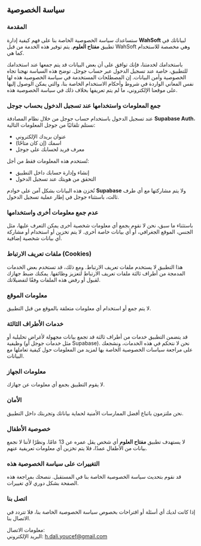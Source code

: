 سياسة الخصوصية
----------------

### المقدمة
ستساعدك سياسة الخصوصية الخاصة بنا على فهم كيفية إدارة **WahSoft** لبياناتك في تطبيق **مفتاح العلوم**. يتم توفير هذه الخدمة من قبل WahSoft وهي مخصصة للاستخدام كما هي.

باستخدامك لخدمتنا، فإنك توافق على أن بعض البيانات قد يتم جمعها عند استخدامك للتطبيق، خاصة عند تسجيل الدخول عبر حساب جوجل. توضح هذه السياسة نهجنا تجاه الخصوصية وأمن البيانات. إن المصطلحات المستخدمة في سياسة الخصوصية هذه لها نفس المعاني الواردة في شروط وأحكام الاستخدام الخاصة بنا، والتي يمكن الوصول إليها على موقعنا الإلكتروني، ما لم يتم تعريفها بخلاف ذلك في سياسة الخصوصية هذه.

### جمع المعلومات واستخدامها عند تسجيل الدخول بحساب جوجل
عند تسجيل الدخول باستخدام حساب جوجل من خلال نظام المصادقة **Supabase Auth**، نستلم تلقائيًا من جوجل المعلومات التالية:
- عنوان بريدك الإلكتروني
- اسمك (إن كان متاحًا)
- معرف فريد لحسابك على جوجل

تُستخدم هذه المعلومات فقط من أجل:
- إنشاء وإدارة حسابك داخل التطبيق
- التحقق من هويتك عند تسجيل الدخول

تُخزن هذه البيانات بشكل آمن على خوادم **Supabase** ولا يتم مشاركتها مع أي طرف ثالث، باستثناء جوجل في إطار عملية تسجيل الدخول.

### عدم جمع معلومات أخرى واستخدامها
باستثناء ما سبق، نحن لا نقوم بجمع أي معلومات شخصية أخرى يمكن التعرف عليها، مثل الجنس، الموقع الجغرافي، أو أي بيانات خاصة أخرى. لا يتم تخزين أو استخدام أو مشاركة أي بيانات شخصية إضافية.

### ملفات تعريف الارتباط (Cookies)
هذا التطبيق لا يستخدم ملفات تعريف الارتباط. ومع ذلك، قد تستخدم بعض الخدمات المدمجة من أطراف ثالثة ملفات تعريف الارتباط لتعزيز وظائفها. يمكنك ضبط جهازك لقبول أو رفض هذه الملفات وفقًا لتفضيلاتك.

### معلومات الموقع
لا يتم جمع أو استخدام أي معلومات متعلقة بالموقع من قبل التطبيق.

### خدمات الأطراف الثالثة
قد يتضمن التطبيق خدمات من أطراف ثالثة قد تجمع بيانات مجهولة لأغراض تحليلية أو وظيفية (مثل خدمات جوجل أو Supabase). نحن لا نتحكم في هذه الخدمات، ونشجعك على مراجعة سياسات الخصوصية الخاصة بها لمزيد من المعلومات حول كيفية تعاملها مع البيانات.

### معلومات الجهاز
لا يقوم التطبيق بجمع أي معلومات عن جهازك.

### الأمان
نحن ملتزمون باتباع أفضل الممارسات الأمنية لحماية بياناتك وتجربتك داخل التطبيق.

### خصوصية الأطفال
لا يستهدف تطبيق **مفتاح العلوم** أي شخص يقل عمره عن 13 عامًا. ونظرًا لأننا لا نجمع بيانات من الأطفال عمدًا، فلا يتم تخزين أي معلومات تعريفية عنهم.

### التغييرات على سياسة الخصوصية هذه
قد نقوم بتحديث سياسة الخصوصية الخاصة بنا في المستقبل. ننصحك بمراجعة هذه الصفحة بشكل دوري لأي تغييرات.

### اتصل بنا
إذا كانت لديك أي أسئلة أو اقتراحات بخصوص سياسة الخصوصية الخاصة بنا، فلا تتردد في الاتصال بنا.

معلومات الاتصال:  
البريد الإلكتروني: h.dali.youcef@gmail.com
